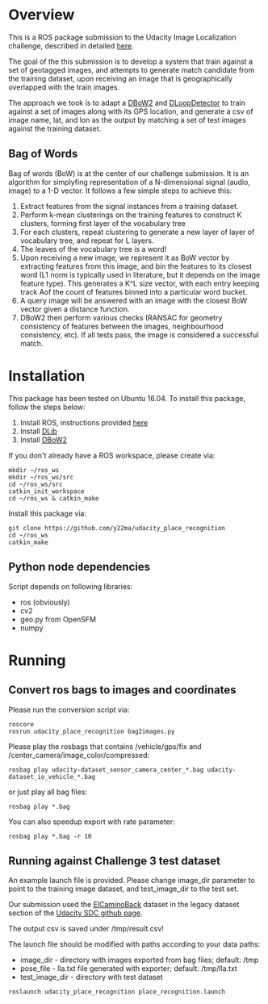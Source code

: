# Overview

This is a ROS package submission to the Udacity Image Localization challenge, described in detailed [here](https://medium.com/udacity/challenge-3-image-based-localization-5d9cadcff9e7#.i6fir8d5v).

The goal of the this submission is to develop a system that train against a set of geotagged images, and attempts to generate match candidate from the training dataset, upon receiving an image that is geographically overlapped with the train images.

The approach we took is to adapt a [DBoW2](https://github.com/dorian3d/DBoW2) and [DLoopDetector](https://github.com/dorian3d/DLoopDetector) to train against a set of images along with its GPS location, and generate a csv of image name, lat, and lon as the output by matching a set of test images against the training dataset.

## Bag of Words

Bag of words (BoW) is at the center of our challenge submission. It is an algorithm for simplyfing representation of a N-dimensional signal (audio, image) to a 1-D vector. It follows a few simple steps to achieve this:

1. Extract features from the signal instances from a training dataset.
2. Perform k-mean clusterings on the training features to construct K clusters, forming first layer of the vocabulary tree
3. For each clusters, repeat clustering to generate a new layer of layer of vocabulary tree, and repeat for L layers.
4. The leaves of the vocabulary tree is a word!
5. Upon receiving a new image, we represent it as BoW vector by extracting features from this image, and bin the features to its closest word (L1 norm is typically used in literature, but it depends on the image feature type). This generates a K^L size vector, with each entry keeping track Aof the count of features binned into a particular word bucket.
6. A query image will be answered with an image with the closest BoW vector given a distance function.
7. DBoW2 then perform various checks (RANSAC for geometry consistency of features between the images, neighbourhood consistency, etc). If all tests pass, the image is considered a successful match.

# Installation

This package has been tested on Ubuntu 16.04. To install this package, follow the steps below:

1. Install ROS, instructions provided [here](http://wiki.ros.org/kinetic/Installation/Ubuntu)
2. Install [DLib](https://github.com/dorian3d/DLib)
3. Install [DBoW2](https://github.com/dorian3d/DBoW2)

If you don't already have a ROS workspace, please create via:
```
mkdir ~/ros_ws
mkdir ~/ros_ws/src
cd ~/ros_ws/src
catkin_init_workspace
cd ~/ros_ws & catkin_make
```
Install this package via:
```
git clone https://github.com/y22ma/udacity_place_recognition
cd ~/ros_ws
catkin_make
```

## Python node dependencies

Script depends on following libraries:
- ros (obviously)
- cv2
- geo.py from OpenSFM
- numpy

# Running

## Convert ros bags to images and coordinates

Please run the conversion script via:
```
roscore
rosrun udacity_place_recognition bag2images.py
```

Please play the rosbags that contains /vehicle/gps/fix and /center_camera/image_color/compressed:
```
rosbag play udacity-dataset_sensor_camera_center_*.bag udacity-dataset_io_vehicle_*.bag  
```

or just play all bag files:

```
rosbag play *.bag
```

You can also speedup export with rate parameter:

```
rosbag play *.bag -r 10
```

## Running against Challenge 3 test dataset

An example launch file is provided. Please change image_dir parameter to point to the training image dataset, and test_image_dir to the test set.

Our submission used the [ElCaminoBack](http://academictorrents.com/details/c9dae89d2e3897e6aa98c0c8196348c444998a2a) dataset in the legacy dataset section of the [Udacity SDC github page](https://github.com/udacity/self-driving-car/tree/master/datasets).

The output csv is saved under /tmp/result.csv!

The launch file should be modified with paths according to your data paths:
- image_dir - directory with images exported from bag files; default: /tmp
- pose_file - lla.txt file generated with exporter; default: /tmp/lla.txt
- test_image_dir - directory with test dataset

```
roslaunch udacity_place_recognition place_recognition.launch
```
